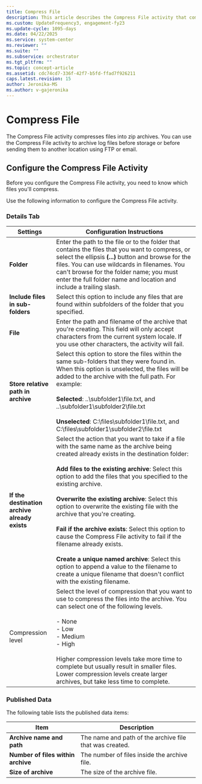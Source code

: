 ```yaml
---
title: Compress File 
description: This article describes the Compress File activity that compresses files into zip archives.
ms.custom: UpdateFrequency3, engagement-fy23
ms.update-cycle: 1095-days
ms.date: 04/22/2025
ms.service: system-center
ms.reviewer: ""
ms.suite: ""
ms.subservice: orchestrator
ms.tgt_pltfrm: ""
ms.topic: concept-article
ms.assetid: cdc74cd7-336f-42f7-b5fd-ffad7f926211
caps.latest.revision: 15
author: Jeronika-MS
ms.author: v-gajeronika
---
```

# Compress File

The Compress File activity compresses files into zip archives. You can use the Compress File activity to archive log files before storage or before sending them to another location using FTP or email.

## Configure the Compress File Activity

 Before you configure the Compress File activity, you need to know which files you'll compress.  

 Use the following information to configure the Compress File activity.  

### Details Tab  

|Settings|Configuration Instructions|  
|--------------|--------------------------------|  
|**Folder**|Enter the path to the file or to the folder that contains the files that you want to compress, or select the ellipsis **(...)** button and browse for the files. You can use wildcards in filenames. You can't browse for the folder name; you must enter the full folder name and location and include a trailing slash.|  
|**Include files in sub-folders**|Select this option to include any files that are found within subfolders of the folder that you specified.|  
|**File**|Enter the path and filename of the archive that you're creating. This field will only accept characters from the current system locale. If you use other characters, the activity will fail.|  
|**Store relative path in archive**|Select this option to store the files within the same sub-folders that they were found in. When this option is unselected, the files will be added to the archive with the full path. For example:<br /><br /> **Selected**: ..\subfolder1\file.txt, and ..\subfolder1\subfolder2\file.txt<br /><br /> **Unselected**: C:\files\subfolder1\file.txt, and C:\files\subfolder1\subfolder2\file.txt|  
|**If the destination archive already exists**|Select the action that you want to take if a file with the same name as the archive being created already exists in the destination folder:<br /><br /> **Add files to the existing archive**: Select this option to add the files that you specified to the existing archive.<br /><br /> **Overwrite the existing archive**: Select this option to overwrite the existing file with the archive that you're creating.<br /><br /> **Fail if the archive exists**: Select this option to cause the Compress File activity to fail if the filename already exists.<br /><br /> **Create a unique named archive**: Select this option to append a value to the filename to create a unique filename that doesn't conflict with the existing filename.|   
|Compression level|Select the level of compression that you want to use to compress the files into the archive. You can select one of the following levels.<br /><br /> -   None<br />-   Low<br />-   Medium<br />-   High<br /><br /> Higher compression levels take more time to complete but usually result in smaller files. Lower compression levels create larger archives, but take less time to complete.|  

### Published Data

The following table lists the published data items:  

|Item|Description|  
|----------|-----------------|  
|**Archive name and path**|The name and path of the archive file that was created.|  
|**Number of files within archive**|The number of files inside the archive file.|  
|**Size of archive**|The size of the archive file.|

